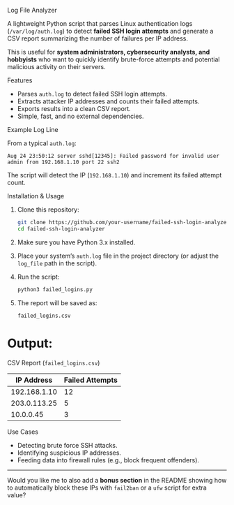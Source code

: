 Log File Analyzer

A lightweight Python script that parses Linux authentication logs (`/var/log/auth.log`) to detect **failed SSH login attempts** and generate a CSV report summarizing the number of failures per IP address.

This is useful for **system administrators, cybersecurity analysts, and hobbyists** who want to quickly identify brute-force attempts and potential malicious activity on their servers.

Features

* Parses `auth.log` to detect failed SSH login attempts.
* Extracts attacker IP addresses and counts their failed attempts.
* Exports results into a clean CSV report.
* Simple, fast, and no external dependencies.

Example Log Line

From a typical `auth.log`:

```
Aug 24 23:50:12 server sshd[12345]: Failed password for invalid user admin from 192.168.1.10 port 22 ssh2
```

The script will detect the IP (`192.168.1.10`) and increment its failed attempt count.

Installation & Usage

1. Clone this repository:

   ```bash
   git clone https://github.com/your-username/failed-ssh-login-analyzer.git
   cd failed-ssh-login-analyzer
   ```

2. Make sure you have Python 3.x installed.

3. Place your system’s `auth.log` file in the project directory (or adjust the `log_file` path in the script).

4. Run the script:

   ```bash
   python3 failed_logins.py
   ```

5. The report will be saved as:

   ```
   failed_logins.csv
   ```

# Output:

CSV Report (`failed_logins.csv`)

| IP Address   | Failed Attempts |
| ------------ | --------------- |
| 192.168.1.10 | 12              |
| 203.0.113.25 | 5               |
| 10.0.0.45    | 3               |

Use Cases

* Detecting brute force SSH attacks.
* Identifying suspicious IP addresses.
* Feeding data into firewall rules (e.g., block frequent offenders).
---

Would you like me to also add a **bonus section** in the README showing how to automatically block these IPs with `fail2ban` or a `ufw` script for extra value?

